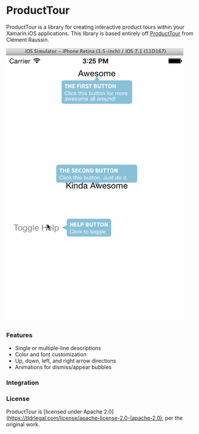# ProductTour
ProductTour is a library for creating interactive product tours within your Xamarin.iOS applications. This library is based entirely off [ProductTour](https://github.com/Cclleemm/ProductTour) from Clément Raussin.

![ProductTour Demo](Demo.gif)

### Features
* Single or multiple-line descriptions
* Color and font customization
* Up, down, left, and right arrow directions
* Animations for dismiss/appear bubbles

### Integration

### License
ProductTour is [licensed under Apache 2.0](https://tldrlegal.com/license/apache-license-2.0-(apache-2.0), per the original work.
